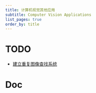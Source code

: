 ```yaml
---
title: 计算机视觉其他应用
subtitle: Computer Vision Applications
list_pages: true
order_by: title
---
```


# TODO

* [建立重复图像查找系统](https://mp.weixin.qq.com/s/BE_07eA3nDBsEKyB4jcVoA)

# Doc